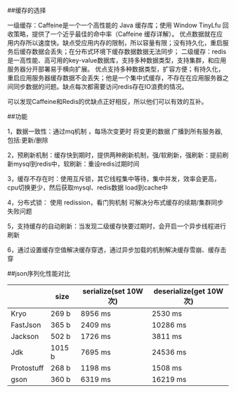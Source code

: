##缓存的选择

一级缓存：Caffeine是一个一个高性能的 Java 缓存库；使用 Window TinyLfu 回收策略，提供了一个近乎最佳的命中率（Caffeine 缓存详解）。
        优点数据就在应用内存所以速度快。缺点受应用内存的限制，所以容量有限；没有持久化，重启服务后缓存数据会丢失；在分布式环境下缓存数据数据无法同步；
二级缓存：redis是一高性能、高可用的key-value数据库，支持多种数据类型，支持集群，和应用服务器分开部署易于横向扩展。
        优点支持多种数据类型，扩容方便；有持久化，重启应用服务器缓存数据不会丢失；他是一个集中式缓存，不存在在应用服务器之间同步数据的问题。缺点每次都需要访问redis存在IO浪费的情况。
        
        
可以发现Caffeine和Redis的优缺点正好相反，所以他们可以有效的互补。


##功能

1，数据一致性：通过mq机制 ，每场次变更时 将变更的数据 广播到所有服务器,包括:更新/删除

2，预刷新机制：缓存快到期时，提供两种刷新机制，强/软刷新，强刷新：提前刷新mysql到redis中，软刷新：重设redis过期时间

3，缓存不存在时：使用互斥锁，其它线程集中等待，集中并发，效率会更高，cpu切换更少，然后获取mysql、redis数据 load到cache中

4，分布式锁： 使用 redission，看门狗机制 可解决分布式缓存的续期/集群同步失败问题

5，支持缓存的自动刷新：当发现二级缓存快要过期时，会开启一个异步线程进行刷新

6，通过设置缓存空值解决缓存穿透，通过异步加载的机制解决缓存雪崩、缓存击穿

##json序列化性能对比
 
||size|serialize(set 10W次)|deserialize(get 10W次)|
---|---|---|---
Kryo|269 b|8956 ms|2530 ms
FastJson|365 b|2409 ms|10286 ms
Jackson|502 b|1726 ms|3811 ms
Jdk|1015 b|7695 ms|24536 ms
Protostuff|268 b|1198 ms|1508 ms
gson|360 b|6319 ms|16219 ms

